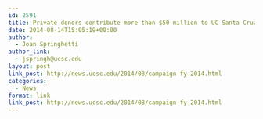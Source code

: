 ```yaml
---
id: 2591
title: Private donors contribute more than $50 million to UC Santa Cruz
date: 2014-08-14T15:05:19+00:00
author:
  - Joan Springhetti
author_link:
  - jspringh@ucsc.edu
layout: post
link_post: http://news.ucsc.edu/2014/08/campaign-fy-2014.html
categories:
  - News
format: link
link_post: http://news.ucsc.edu/2014/08/campaign-fy-2014.html
---
```

